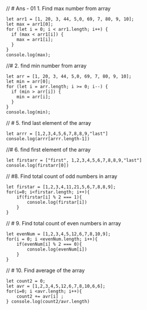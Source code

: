 // # Ans - 01 1. Find max number from array 
```
let arr1 = [1, 20, 3, 44, 5,0, 69, 7, 80, 9, 10];
let max = arr1[0];
for (let i = 0; i < arr1.length; i++) {
  if (max < arr1[i]) {
    max = arr1[i];
  }
}
console.log(max);
```

//#  2. find min number from array
```
let arr = [1, 20, 3, 44, 5,0, 69, 7, 80, 9, 10];
let min = arr[0];
for (let i = arr.length; i >= 0; i--) {
  if (min > arr[i]) {
    min = arr[i];
  }
}
console.log(min);

```

// # 5. find last element of the array
```
let arrr = [1,2,3,4,5,6,7,8,8,9,"last"]
console.log(arrr[arrr.length-1])
```
//# 6. find first element of the array
```
let firstarr = ["first", 1,2,3,4,5,6,7,8,8,9,"last"]
console.log(firstarr[0])

```

// #8. Find total count of odd numbers in array

```
let firstar = [1,2,3,4,11,21,5,6,7,8,8,9];
for(i=0; i<firstar.length; i++){
    if(firstar[i] % 2 === 1){
        console.log(firstar[i])
    }
}
```
// # 9. Find total count of even numbers in array 
```
let evenNum = [1,2,3,4,5,12,6,7,8,10,9];
for(i = 0; i <evenNum.length; i++){
    if(evenNum[i] % 2 === 0){
        console.log(evenNum[i])
    }
}
```
// # 10. Find average of the array
```
let count2 = 0;
let avr = [1,2,3,4,5,12,6,7,8,10,6,6];
for(i=0; i <avr.length; i++){
    count2 += avr[i] ;
} console.log(count2/avr.length)

```
